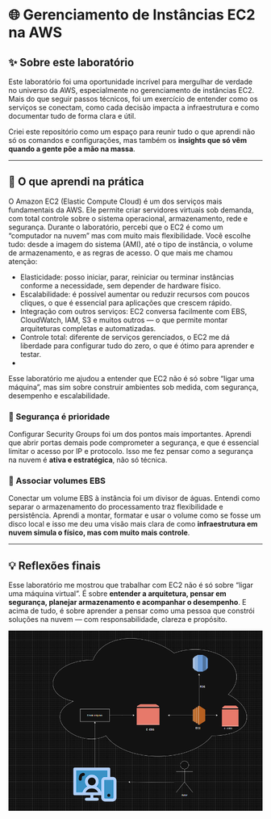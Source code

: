 # 🌐 Gerenciamento de Instâncias EC2 na AWS

## ✨ Sobre este laboratório

Este laboratório foi uma oportunidade incrível para mergulhar de verdade no universo da AWS, especialmente no gerenciamento de instâncias EC2. Mais do que seguir passos técnicos, foi um exercício de entender como os serviços se conectam, como cada decisão impacta a infraestrutura e como documentar tudo de forma clara e útil.

Criei este repositório como um espaço para reunir tudo o que aprendi  não só os comandos e configurações, mas também os **insights que só vêm quando a gente põe a mão na massa**.

---

## 🎯 O que aprendi na prática

O Amazon EC2 (Elastic Compute Cloud) é um dos serviços mais fundamentais da AWS. Ele permite criar servidores virtuais sob demanda, com total controle sobre o sistema operacional, armazenamento, rede e segurança.
Durante o laboratório, percebi que o EC2 é como um “computador na nuvem”  mas com muito mais flexibilidade. Você escolhe tudo: desde a imagem do sistema (AMI), até o tipo de instância, o volume de armazenamento, e as regras de acesso.
O que mais me chamou atenção:
- Elasticidade: posso iniciar, parar, reiniciar ou terminar instâncias conforme a necessidade, sem depender de hardware físico.
- Escalabilidade: é possível aumentar ou reduzir recursos com poucos cliques, o que é essencial para aplicações que crescem rápido.
- Integração com outros serviços: EC2 conversa facilmente com EBS, CloudWatch, IAM, S3 e muitos outros — o que permite montar arquiteturas completas e automatizadas.
- Controle total: diferente de serviços gerenciados, o EC2 me dá liberdade para configurar tudo do zero, o que é ótimo para aprender e testar.
- 
Esse laboratório me ajudou a entender que EC2 não é só sobre “ligar uma máquina”, mas sim sobre construir ambientes sob medida, com segurança, desempenho e escalabilidade.


### 🔐 Segurança é prioridade
Configurar Security Groups foi um dos pontos mais importantes. Aprendi que abrir portas demais pode comprometer a segurança, e que é essencial limitar o acesso por IP e protocolo. Isso me fez pensar como a segurança na nuvem é **ativa e estratégica**, não só técnica.

### 💾 Associar volumes EBS
Conectar um volume EBS à instância foi um divisor de águas. Entendi como separar o armazenamento do processamento traz flexibilidade e persistência. Aprendi a montar, formatar e usar o volume como se fosse um disco local  e isso me deu uma visão mais clara de como **infraestrutura em nuvem simula o físico, mas com muito mais controle**.

---

## 💡 Reflexões finais

Esse laboratório me mostrou que trabalhar com EC2 não é só sobre “ligar uma máquina virtual”. É sobre **entender a arquitetura, pensar em segurança, planejar armazenamento e acompanhar o desempenho**. E acima de tudo, é sobre aprender a pensar como uma pessoa que constrói soluções na nuvem — com responsabilidade, clareza e propósito.


![Criação da instância EC2](diagramaEC2.png)

